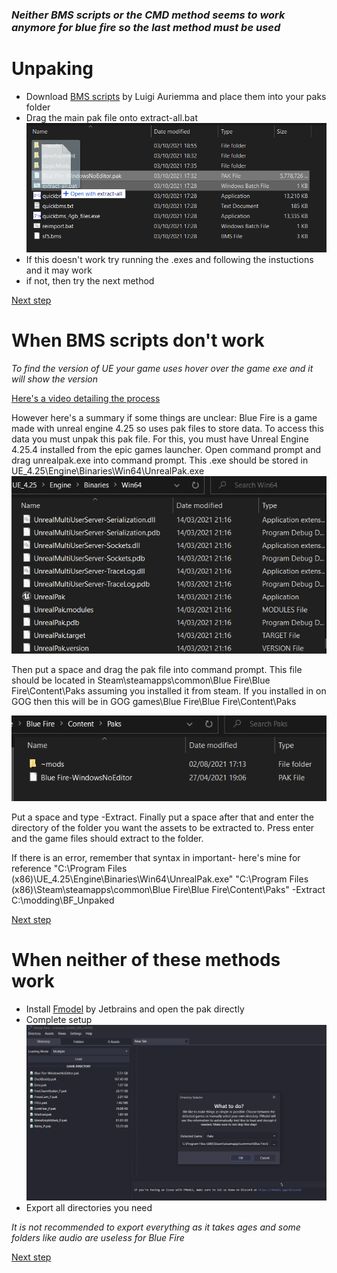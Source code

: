  ### ***Neither BMS scripts or the CMD method seems to work anymore for blue fire so the last method must be used***

# Unpaking 

- Download [BMS scripts](https://github.com/bananaturtlesandwich/Blue-Fire-Modding-Guide/blob/main/Tools/BMS%20scripts.zip) by Luigi Auriemma and place them into your paks folder
- Drag the main pak file onto extract-all.bat 
![](https://github.com/bananaturtlesandwich/Blue-Fire-Modding-Guide/blob/main/Images/BMS.png)
- If this doesn't work try running the .exes and following the instuctions and it may work
- if not, then try the next method

[Next step](https://github.com/bananaturtlesandwich/Blue-Fire-Modding-Guide/blob/main/UEViewer.md)

# When BMS scripts don't work

*To find the version of UE your game uses hover over the game exe and it will show the version*

[Here's a video detailing the process](https://youtu.be/AElxgCRXF64)

However here's a summary if some things are unclear:
Blue Fire is a game made with unreal engine 4.25 so uses pak files to store data. To access this data you must unpak this pak file. For this, you must have Unreal Engine 4.25.4 installed from the epic games launcher.
Open command prompt and drag unrealpak.exe into command prompt. This .exe should be stored in UE_4.25\Engine\Binaries\Win64\UnrealPak.exe
![](Images/unrealpak.PNG)

Then put a space and drag the pak file into command prompt. This file should be located in Steam\steamapps\common\Blue Fire\Blue Fire\Content\Paks assuming you installed it from steam. If you installed in on GOG then this will be in GOG games\Blue Fire\Blue Fire\Content\Paks

![](Images/Pakfile.PNG)

Put a space and type -Extract. Finally put a space after that and enter the directory of the folder you want the assets to be extracted to. Press enter and the game files should extract to the folder.

If there is an error, remember that syntax in important- here's mine for reference
"C:\Program Files (x86)\UE_4.25\Engine\Binaries\Win64\UnrealPak.exe" "C:\Program Files (x86)\Steam\steamapps\common\Blue Fire\Blue Fire\Content\Paks" -Extract C:\modding\BF_Unpaked

[Next step](https://github.com/bananaturtlesandwich/Blue-Fire-Modding-Guide/blob/main/UEViewer.md)

# When neither of these methods work

- Install [Fmodel](https://fmodel.app/) by Jetbrains and open the pak directly
- Complete setup
![](https://github.com/bananaturtlesandwich/Blue-Fire-Modding-Guide/blob/main/Images/Fmodel.png)
- Export all directories you need

*It is not recommended to export everything as it takes ages and some folders like audio are useless for Blue Fire*

[Next step](https://github.com/bananaturtlesandwich/Blue-Fire-Modding-Guide/blob/main/UEViewer.md)
